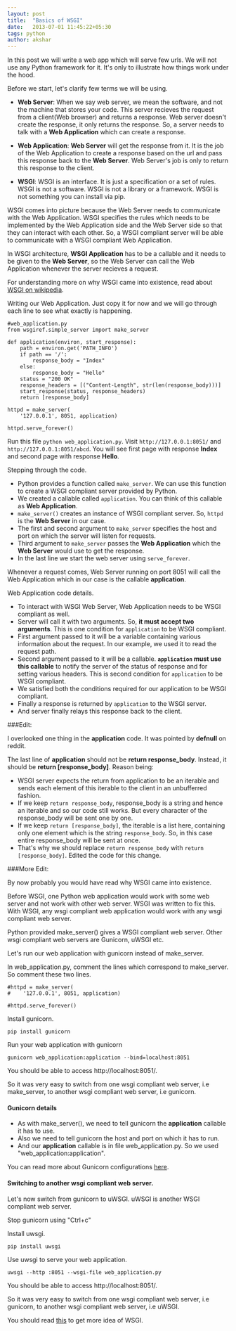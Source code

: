 ```yaml
---
layout: post
title:  "Basics of WSGI"
date:   2013-07-01 11:45:22+05:30
tags: python
author: akshar
---
```

In this post we will write a web app which will serve few urls. We will not use any Python framework for it. It's only to illustrate how things work under the hood.

Before we start, let's clarify few terms we will be using.

* **Web Server**: When we say web server, we mean the software, and not the machine that stores your code. This server recieves the request from a client(Web browser) and returns a response. Web server doesn't create the response, it only returns the response. So, a server needs to talk with a **Web Application** which can create a response.

* **Web Application**: **Web Server** will get the response from it. It is the job of the Web Application to create a response based on the url and pass this response back to the **Web Server**. Web Server's job is only to return this response to the client.

* **WSGI**: WSGI is an interface. It is just a specification or a set of rules. WSGI is not a software. WSGI is not a library or a framework. WSGI is not something you can install via pip.

WSGI comes into picture because the Web Server needs to communicate with the Web Application. WSGI specifies the rules which needs to be implemented by the Web Application side and the Web Server side so that they can interact with each other. So, a WSGI compliant server will be able to communicate with a WSGI compliant Web Application.

In WSGI architecture, **WSGI Application** has to be a callable and it needs to be given to the **Web Server**, so the Web Server can call the Web Application whenever the server recieves a request.

For understanding more on why WSGI came into existence, read about [WSGI on wikipedia](http://en.wikipedia.org/wiki/Web_Server_Gateway_Interface).

Writing our Web Application. Just copy it for now and we will go through each line to see what exactly is happening.

    #web_application.py
    from wsgiref.simple_server import make_server

    def application(environ, start_response):
        path = environ.get('PATH_INFO')
        if path == '/':
            response_body = "Index"
        else:
            response_body = "Hello"
        status = "200 OK"
        response_headers = [("Content-Length", str(len(response_body)))]
        start_response(status, response_headers)
        return [response_body]

    httpd = make_server(
        '127.0.0.1', 8051, application)

    httpd.serve_forever()

Run this file `python web_application.py`. Visit `http://127.0.0.1:8051/` and `http://127.0.0.1:8051/abcd`. You will see first page with response **Index** and second page with response **Hello**.

Stepping through the code.

* Python provides a function called `make_server`. We can use this function to create a WSGI compliant server provided by Python.
* We created a callable called `application`. You can think of this callable as **Web Application**.
* `make_server()` creates an instance of WSGI compliant server. So, `httpd` is the **Web Server** in our case.
* The first and second argument to `make_server` specifies the host and port on which the server will listen for requests.
* Third argument to `make_server` passes the **Web Application** which the **Web Server** would use to get the response.
* In the last line we start the web server using `serve_forever`.

Whenever a request comes, Web Server running on port 8051 will call the Web Application which in our case is the callable **application**.

Web Application code details.

* To interact with WSGI Web Server, Web Application needs to be WSGI compliant as well. 
* Server will call it with two arguments. So, **it must accept two arguments**. This is one condition for `application` to be WSGI compliant.
* First argument passed to it will be a variable containing various information about the request. In our example, we used it to read the request path.
* Second argument passed to it will be a callable. **`application` must use this callable** to notify the server of the status of response and for setting various headers. This is second condition for `application` to be WSGI compliant.
* We satisfied both the conditions required for our application to be WSGI compliant.
* Finally a response is returned by `application` to the WSGI server.
* And server finally relays this response back to the client.

###Edit:

I overlooked one thing in the **application** code. It was pointed by **defnull** on reddit.

The last line of **application** should not be **return response_body**. Instead, it should be **return [response_body]**. Reason being:

* WSGI server expects the return from application to be an iterable and sends each element of this iterable to the client in an unbufferred fashion.
* If we keep `return response_body`, response_body is a string and hence an iterable and so our code still works. But every character of the response_body will be sent one by one.
* If we keep `return [response_body]`, the iterable is a list here, containing only one element which is the string `response_body`. So, in this case entire response_body will be sent at once.
* That's why we should replace `return response_body` with `return [response_body]`. Edited the code for this change.


###More Edit:

By now probably you would have read why WSGI came into existence.

Before WSGI, one Python web application would work with some web server and not work with other web server. WSGI was written to fix this. With WSGI, any wsgi compliant web application would work with any wsgi compliant web server.

Python provided make_server() gives a WSGI compliant web server. Other wsgi compliant web servers are Gunicorn, uWSGI etc.

Let's run our web application with gunicorn instead of make_server.

In web_application.py, comment the lines which correspond to make_server. So comment these two lines.

    #httpd = make_server(
    #    '127.0.0.1', 8051, application)

    #httpd.serve_forever()

Install gunicorn.

	pip install gunicorn

Run your web application with gunicorn

	gunicorn web_application:application --bind=localhost:8051

You should be able to access http://localhost:8051/.

So it was very easy to switch from one wsgi compliant web server, i.e make_server, to another wsgi compliant web server, i.e gunicorn.

#### Gunicorn details

* As with make_server(), we need to tell gunicorn the **application** callable it has to use.
* Also we need to tell gunicorn the host and port on which it has to run.
* And our **application** callable is in file web_application.py. So we used "web_application:application".

You can read more about Gunicorn configurations <a href="http://agiliq.com/blog/2014/06/minimal-gunicorn-configuration/" target="_blank">here</a>.

#### Switching to another wsgi compliant web server.

Let's now switch from gunicorn to uWSGI. uWSGI is another WSGI compliant web server.

Stop gunicorn using "Ctrl+c"

Install uwsgi.

	pip install uwsgi

Use uwsgi to serve your web application.

	uwsgi --http :8051 --wsgi-file web_application.py

You should be able to access http://localhost:8051/.

So it was very easy to switch from one wsgi compliant web server, i.e gunicorn, to another wsgi compliant web server, i.e uWSGI.

You should read [this](http://webpython.codepoint.net/wsgi_tutorial) to get more idea of WSGI.

